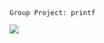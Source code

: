 ```
Group Project: printf
```
![](https://www.meme-arsenal.com/memes/3eac7c116b06875efe179d6a529833e5.jpg)
